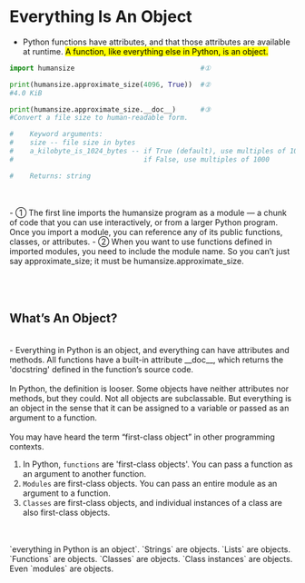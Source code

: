 # Everything Is An Object

- Python functions have attributes, and that those attributes are available at runtime. <mark>A function, like everything else in Python, is an object. </mark>

```python
import humansize                               #①

print(humansize.approximate_size(4096, True))  #②
#4.0 KiB

print(humansize.approximate_size.__doc__)      #③
#Convert a file size to human-readable form.

#    Keyword arguments:
#    size -- file size in bytes
#    a_kilobyte_is_1024_bytes -- if True (default), use multiples of 1024
#                                if False, use multiples of 1000

#    Returns: string
```
</br>
</br>
- ① The first line imports the humansize program as a module — a chunk of code that you can use interactively, or from a larger Python program. Once you import a module, you can reference any of its public functions, classes, or attributes.
- ② When you want to use functions defined in imported modules, you need to include the module name. So you can’t just say approximate_size; it must be humansize.approximate_size.


</br>
</br>
</br>
</br>

## What’s An Object?
</br>
- Everything in Python is an object, and everything can have attributes and methods. All functions have a built-in attribute __doc__, which returns the 'docstring' defined in the function’s source code.
</br>
</br>
In Python, the definition is looser. Some objects have neither attributes nor methods, but they could. Not all objects are subclassable. But everything is an object in the sense that it can be assigned to a variable or passed as an argument to a function.
</br>
</br>
You may have heard the term “first-class object” in other programming contexts. 

1. In Python, `functions` are 'first-class objects'. You can pass a function as an argument to another function. 
2. `Modules` are first-class objects. You can pass an entire module as an argument to a function. 
3. `Classes` are first-class objects, and individual instances of a class are also first-class objects.
</br>
</br>
`everything in Python is an object`. `Strings` are objects. `Lists` are objects. `Functions` are objects. `Classes` are objects. `Class instances` are objects. Even `modules` are objects.







